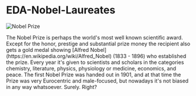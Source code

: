 # EDA-Nobel-Laureates
![Nobel Prize](https://thumbor.forbes.com/thumbor/960x0/https%3A%2F%2Fblogs-images.forbes.com%2Fstartswithabang%2Ffiles%2F2017%2F12%2FNobelPrize1.jpg)
<p>The Nobel Prize is perhaps the world's most well known scientific award. Except for the honor, prestige and substantial prize money the recipient also gets a gold medal showing [Alfred Nobel](https://en.wikipedia.org/wiki/Alfred_Nobel) (1833 - 1896) who established the prize. Every year it's given to scientists and scholars in the categories chemistry, literature, physics, physiology or medicine, economics, and peace. The first Nobel Prize was handed out in 1901, and at that time the Prize was very Eurocentric and male-focused, but nowadays it's not biased in any way whatsoever. Surely. Right? </p>
